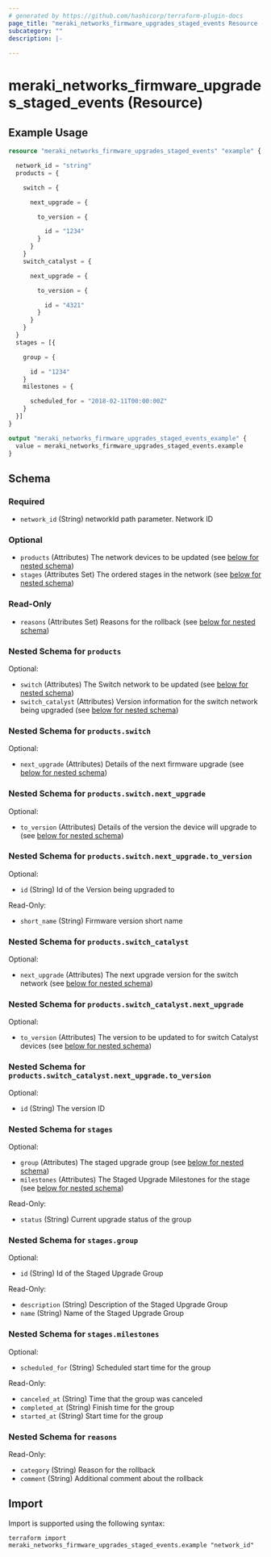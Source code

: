 ```yaml
---
# generated by https://github.com/hashicorp/terraform-plugin-docs
page_title: "meraki_networks_firmware_upgrades_staged_events Resource - terraform-provider-meraki"
subcategory: ""
description: |-
  
---
```


# meraki_networks_firmware_upgrades_staged_events (Resource)



## Example Usage

```terraform
resource "meraki_networks_firmware_upgrades_staged_events" "example" {

  network_id = "string"
  products = {

    switch = {

      next_upgrade = {

        to_version = {

          id = "1234"
        }
      }
    }
    switch_catalyst = {

      next_upgrade = {

        to_version = {

          id = "4321"
        }
      }
    }
  }
  stages = [{

    group = {

      id = "1234"
    }
    milestones = {

      scheduled_for = "2018-02-11T00:00:00Z"
    }
  }]
}

output "meraki_networks_firmware_upgrades_staged_events_example" {
  value = meraki_networks_firmware_upgrades_staged_events.example
}
```

<!-- schema generated by tfplugindocs -->
## Schema

### Required

- `network_id` (String) networkId path parameter. Network ID

### Optional

- `products` (Attributes) The network devices to be updated (see [below for nested schema](#nestedatt--products))
- `stages` (Attributes Set) The ordered stages in the network (see [below for nested schema](#nestedatt--stages))

### Read-Only

- `reasons` (Attributes Set) Reasons for the rollback (see [below for nested schema](#nestedatt--reasons))

<a id="nestedatt--products"></a>
### Nested Schema for `products`

Optional:

- `switch` (Attributes) The Switch network to be updated (see [below for nested schema](#nestedatt--products--switch))
- `switch_catalyst` (Attributes) Version information for the switch network being upgraded (see [below for nested schema](#nestedatt--products--switch_catalyst))

<a id="nestedatt--products--switch"></a>
### Nested Schema for `products.switch`

Optional:

- `next_upgrade` (Attributes) Details of the next firmware upgrade (see [below for nested schema](#nestedatt--products--switch--next_upgrade))

<a id="nestedatt--products--switch--next_upgrade"></a>
### Nested Schema for `products.switch.next_upgrade`

Optional:

- `to_version` (Attributes) Details of the version the device will upgrade to (see [below for nested schema](#nestedatt--products--switch--next_upgrade--to_version))

<a id="nestedatt--products--switch--next_upgrade--to_version"></a>
### Nested Schema for `products.switch.next_upgrade.to_version`

Optional:

- `id` (String) Id of the Version being upgraded to

Read-Only:

- `short_name` (String) Firmware version short name




<a id="nestedatt--products--switch_catalyst"></a>
### Nested Schema for `products.switch_catalyst`

Optional:

- `next_upgrade` (Attributes) The next upgrade version for the switch network (see [below for nested schema](#nestedatt--products--switch_catalyst--next_upgrade))

<a id="nestedatt--products--switch_catalyst--next_upgrade"></a>
### Nested Schema for `products.switch_catalyst.next_upgrade`

Optional:

- `to_version` (Attributes) The version to be updated to for switch Catalyst devices (see [below for nested schema](#nestedatt--products--switch_catalyst--next_upgrade--to_version))

<a id="nestedatt--products--switch_catalyst--next_upgrade--to_version"></a>
### Nested Schema for `products.switch_catalyst.next_upgrade.to_version`

Optional:

- `id` (String) The version ID





<a id="nestedatt--stages"></a>
### Nested Schema for `stages`

Optional:

- `group` (Attributes) The staged upgrade group (see [below for nested schema](#nestedatt--stages--group))
- `milestones` (Attributes) The Staged Upgrade Milestones for the stage (see [below for nested schema](#nestedatt--stages--milestones))

Read-Only:

- `status` (String) Current upgrade status of the group

<a id="nestedatt--stages--group"></a>
### Nested Schema for `stages.group`

Optional:

- `id` (String) Id of the Staged Upgrade Group

Read-Only:

- `description` (String) Description of the Staged Upgrade Group
- `name` (String) Name of the Staged Upgrade Group


<a id="nestedatt--stages--milestones"></a>
### Nested Schema for `stages.milestones`

Optional:

- `scheduled_for` (String) Scheduled start time for the group

Read-Only:

- `canceled_at` (String) Time that the group was canceled
- `completed_at` (String) Finish time for the group
- `started_at` (String) Start time for the group



<a id="nestedatt--reasons"></a>
### Nested Schema for `reasons`

Read-Only:

- `category` (String) Reason for the rollback
- `comment` (String) Additional comment about the rollback

## Import

Import is supported using the following syntax:

```shell
terraform import meraki_networks_firmware_upgrades_staged_events.example "network_id"
```

